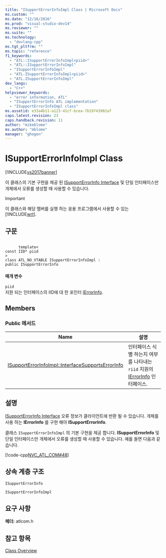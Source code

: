 ```yaml
---
title: "ISupportErrorInfoImpl Class | Microsoft Docs"
ms.custom: ""
ms.date: "12/16/2016"
ms.prod: "visual-studio-dev14"
ms.reviewer: ""
ms.suite: ""
ms.technology: 
  - "devlang-cpp"
ms.tgt_pltfrm: ""
ms.topic: "reference"
f1_keywords: 
  - "ATL::ISupportErrorInfoImpl<piid>"
  - "ATL::ISupportErrorInfoImpl"
  - "ISupportErrorInfoImpl"
  - "ATL.ISupportErrorInfoImpl<piid>"
  - "ATL.ISupportErrorInfoImpl"
dev_langs: 
  - "C++"
helpviewer_keywords: 
  - "error information, ATL"
  - "ISupportErrorInfo ATL implementation"
  - "ISupportErrorInfoImpl class"
ms.assetid: e33a4b11-a123-41cf-bcea-7b19743902af
caps.latest.revision: 23
caps.handback.revision: 11
author: "mikeblome"
ms.author: "mblome"
manager: "ghogen"
---
```

# ISupportErrorInfoImpl Class
[!INCLUDE[vs2017banner](../../assembler/inline/includes/vs2017banner.md)]

이 클래스의 기본 구현을 제공 된 [ISupportErrorInfo Interface](http://msdn.microsoft.com/ko-kr/42d33066-36b4-4a5b-aa5d-46682e560f32) 및 단일 인터페이스만 개체에서 오류를 생성할 때 사용할 수 있습니다.  
  
> [!IMPORTANT]
>  이 클래스와 해당 멤버를 실행 하는 응용 프로그램에서 사용할 수 있는 [!INCLUDE[wrt](../../atl/reference/includes/wrt_md.md)].  
  
## 구문  
  
```  
  
      template<  
const IID* piid   
>  
class ATL_NO_VTABLE ISupportErrorInfoImpl :  
public ISupportErrorInfo  
```  
  
#### 매개 변수  
 `piid`  
 지원 되는 인터페이스의 IID에 대 한 포인터  [IErrorInfo](http://msdn.microsoft.com/ko-kr/4dda6909-2d9a-4727-ae0c-b5f90dcfa447).  
  
## Members  
  
### Public 메서드  
  
|Name|설명|  
|----------|--------|  
|[ISupportErrorInfoImpl::InterfaceSupportsErrorInfo](../Topic/ISupportErrorInfoImpl::InterfaceSupportsErrorInfo.md)|인터페이스 식별 하는지 여부를 나타내는 `riid` 지원의  [IErrorInfo](http://msdn.microsoft.com/ko-kr/4dda6909-2d9a-4727-ae0c-b5f90dcfa447) 인터페이스.|  
  
## 설명  
 [ISupportErrorInfo Interface](http://msdn.microsoft.com/ko-kr/42d33066-36b4-4a5b-aa5d-46682e560f32) 오류 정보가 클라이언트에 반환 될 수 있습니다.  개체를 사용 하는  **IErrorInfo** 를 구현 해야  **ISupportErrorInfo**.  
  
 클래스 `ISupportErrorInfoImpl` 의 기본 구현을 제공 합니다.  **ISupportErrorInfo** 및 단일 인터페이스만 개체에서 오류를 생성할 때 사용할 수 있습니다.  예를 들면 다음과 같습니다.  
  
 [!code-cpp[NVC_ATL_COM#48](../../atl/codesnippet/CPP/isupporterrorinfoimpl-class_1.h)]  
  
## 상속 계층 구조  
 `ISupportErrorInfo`  
  
 `ISupportErrorInfoImpl`  
  
## 요구 사항  
 **헤더:**  atlcom.h  
  
## 참고 항목  
 [Class Overview](../../atl/atl-class-overview.md)